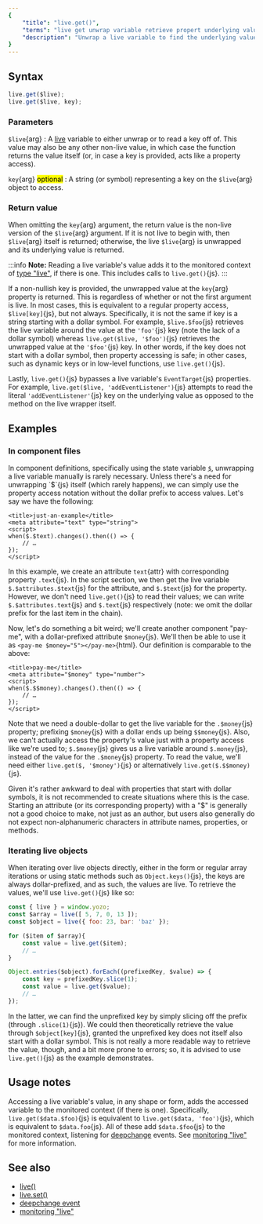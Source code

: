 ```yaml
---
{
	"title": "live.get()",
	"terms": "live get unwrap variable retrieve propert underlying value key",
	"description": "Unwrap a live variable to find the underlying value, or retrieve the value at any key of a live object."
}
---
```


## Syntax

```js
live.get($live);
live.get($live, key);
```

### Parameters

`$live`{arg}
: A [live](/docs/live/) variable to either unwrap or to read a key off of. This value may also be any other non-live value, in which case the function returns the value itself (or, in case a key is provided, acts like a property access).

`key`{arg} <mark>optional</mark>
: A string (or symbol) representing a key on the `$live`{arg} object to access.

### Return value

When omitting the `key`{arg} argument, the return value is the non-live version of the `$live`{arg} argument. If it is not live to begin with, then `$live`{arg} itself is returned; otherwise, the live `$live`{arg} is unwrapped and its underlying value is returned.

:::info
**Note:** Reading a live variable's value adds it to the monitored context of [type "live"](/docs/monitor/live/), if there is one. This includes calls to `live.get()`{js}.
:::

If a non-nullish key is provided, the unwrapped value at the `key`{arg} property is returned. This is regardless of whether or not the first argument is live. In most cases, this is equivalent to a regular property access, `$live[key]`{js}, but not always. Specifically, it is not the same if key is a string starting with a dollar symbol. For example, `$live.$foo`{js} retrieves the live variable around the value at the `'foo'`{js} key (note the lack of a dollar symbol) whereas `live.get($live, '$foo')`{js} retrieves the unwrapped value at the `'$foo'`{js} key. In other words, if the key does not start with a dollar symbol, then property accessing is safe; in other cases, such as dynamic keys or in low-level functions, use `live.get()`{js}.

Lastly, `live.get()`{js} bypasses a live variable's `EventTarget`{js} properties. For example, `live.get($live, 'addEventListener')`{js} attempts to read the literal `'addEventListener'`{js} key on the underlying value as opposed to the method on the live wrapper itself.

## Examples

### In component files

In component definitions, specifically using the state variable [`$`](/docs/components/$/), unwrapping a live variable manually is rarely necessary. Unless there's a need for unwrapping `$`{js} itself (which rarely happens), we can simply use the property access notation without the dollar prefix to access values. Let's say we have the following:

```yz
<title>just-an-example</title>
<meta attribute="text" type="string">
<script>
when($.$text).changes().then(() => {
	// …
});
</script>
```

In this example, we create an attribute `text`{attr} with corresponding property `.text`{js}. In the script section, we then get the live variable `$.$attributes.$text`{js} for the attribute, and `$.$text`{js} for the property. However, we don't need `live.get()`{js} to read their values; we can write `$.$attributes.text`{js} and `$.text`{js} respectively (note: we omit the dollar prefix for the last item in the chain).

Now, let's do something a bit weird; we'll create another component "pay-me", with a dollar-prefixed attribute `$money`{js}. We'll then be able to use it as `<pay-me $money="5"></pay-me>`{html}. Our definition is comparable to the above:

```yz
<title>pay-me</title>
<meta attribute="$money" type="number">
<script>
when($.$$money).changes().then(() => {
	// …
});
</script>
```

Note that we need a double-dollar to get the live variable for the `.$money`{js} property; prefixing `$money`{js} with a dollar ends up being `$$money`{js}. Also, we can't actually access the property's value just with a property access like we're used to; `$.$money`{js} gives us a live variable around `$.money`{js}, instead of the value for the `.$money`{js} property. To read the value, we'll need either `live.get($, '$money')`{js} or alternatively `live.get($.$$money)`{js}.

Given it's rather awkward to deal with properties that start with dollar symbols, it is not recommended to create situations where this is the case. Starting an attribute (or its corresponding property) with a "$" is generally not a good choice to make, not just as an author, but users also generally do not expect non-alphanumeric characters in attribute names, properties, or methods.

### Iterating live objects

When iterating over live objects directly, either in the form or regular array iterations or using static methods such as `Object.keys()`{js}, the keys are always dollar-prefixed, and as such, the values are live. To retrieve the values, we'll use `live.get()`{js} like so:

```js
const { live } = window.yozo;
const $array = live([ 5, 7, 0, 13 ]);
const $object = live({ foo: 23, bar: 'baz' });

for ($item of $array){
	const value = live.get($item);
	// …
}

Object.entries($object).forEach((prefixedKey, $value) => {
	const key = prefixedKey.slice(1);
	const value = live.get($value);
	// …
});
```

In the latter, we can find the unprefixed key by simply slicing off the prefix (through `.slice(1)`{js}). We could then theoretically retrieve the value through `$object[key]`{js}, granted the unprefixed key does not itself also start with a dollar symbol. This is not really a more readable way to retrieve the value, though, and a bit more prone to errors; so, it is advised to use `live.get()`{js} as the example demonstrates.

## Usage notes

Accessing a live variable's value, in any shape or form, adds the accessed variable to the monitored context (if there is one). Specifically, `live.get($data.$foo)`{js} is equivalent to `live.get($data, 'foo')`{js}, which is equivalent to `$data.foo`{js}. All of these add `$data.$foo`{js} to the monitored context, listening for [deepchange](/docs/live/deepchange/) events. See [monitoring "live"](/docs/monitor/live/) for more information.

## See also

- [live()](/docs/live/)
- [live.set()](/docs/live/set/)
- [deepchange event](/docs/live/deepchange/)
- [monitoring "live"](/docs/monitor/live/)
